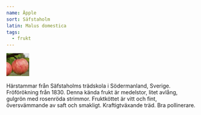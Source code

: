```yaml
---
name: Äpple
sort: Säfstaholm
latin: Malus domestica
tags:
  - frukt
---
```


<img src="/img/malus-domestica-safstaholm.jpg" width="60" data-srcset="1x, 1.5x, 2x" alt="Malus domestica" data-attribution="https://www.blomqvistplantskola.com/index.php?route=product/product&product_id=5377&search=S%C3%A4fstaholm">

Härstammar från Säfstaholms trädskola i Södermanland, Sverige. Fröförökning från 1830. Denna kända frukt är medelstor, litet avlång, gulgrön med rosenröda strimmor. Fruktköttet är vitt och fint, översvämmande av saft och smakligt. Kraftigtväxande träd. Bra pollinerare.

